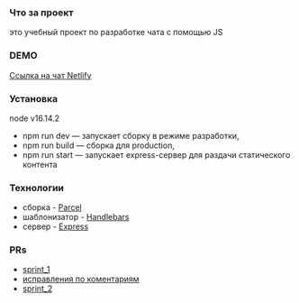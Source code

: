 ### Что за проект
 это учебный проект по разработке чата с помощью JS

### DEMO
[Ссылка на чат Netlify](https://resonant-sfogliatella-24f213.netlify.app/)

### Установка
node v16.14.2
 - npm run dev — запускает сборку в режиме разработки,
 - npm run build — сборка для production,
 - npm run start — запускает express-сервер для раздачи статического контента

### Технологии
 - сборка - [Parcel](https://parceljs.org/)
 - шаблонизатор - [Handlebars](https://handlebarsjs.com/)
 - сервер - [Express](https://expressjs.com/ru/)
 
 ### PRs
 - [sprint_1](https://github.com/nikita539/middle.messenger.praktikum.yandex/pull/1)
 - [исправления по коментариям](https://github.com/nikita539/middle.messenger.praktikum.yandex/pull/2)
 - [sprint_2]()
